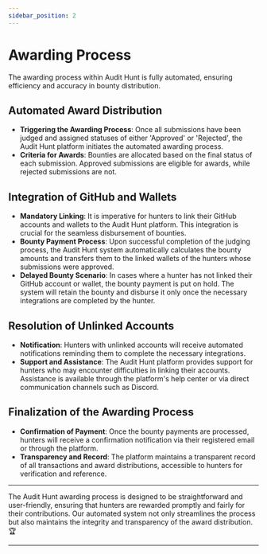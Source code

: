 ```yaml
---
sidebar_position: 2
---
```


# Awarding Process

The awarding process within Audit Hunt is fully automated, ensuring efficiency and accuracy in bounty distribution.

## Automated Award Distribution
- **Triggering the Awarding Process**: Once all submissions have been judged and assigned statuses of either 'Approved' or 'Rejected', the Audit Hunt platform initiates the automated awarding process.
- **Criteria for Awards**: Bounties are allocated based on the final status of each submission. Approved submissions are eligible for awards, while rejected submissions are not.

## Integration of GitHub and Wallets
- **Mandatory Linking**: It is imperative for hunters to link their GitHub accounts and wallets to the Audit Hunt platform. This integration is crucial for the seamless disbursement of bounties.
- **Bounty Payment Process**: Upon successful completion of the judging process, the Audit Hunt system automatically calculates the bounty amounts and transfers them to the linked wallets of the hunters whose submissions were approved.
- **Delayed Bounty Scenario**: In cases where a hunter has not linked their GitHub account or wallet, the bounty payment is put on hold. The system will retain the bounty and disburse it only once the necessary integrations are completed by the hunter.

## Resolution of Unlinked Accounts
- **Notification**: Hunters with unlinked accounts will receive automated notifications reminding them to complete the necessary integrations.
- **Support and Assistance**: The Audit Hunt platform provides support for hunters who may encounter difficulties in linking their accounts. Assistance is available through the platform's help center or via direct communication channels such as Discord.

## Finalization of the Awarding Process
- **Confirmation of Payment**: Once the bounty payments are processed, hunters will receive a confirmation notification via their registered email or through the platform.
- **Transparency and Record**: The platform maintains a transparent record of all transactions and award distributions, accessible to hunters for verification and reference.

---

The Audit Hunt awarding process is designed to be straightforward and user-friendly, ensuring that hunters are rewarded promptly and fairly for their contributions. Our automated system not only streamlines the process but also maintains the integrity and transparency of the award distribution. 🏆

---
